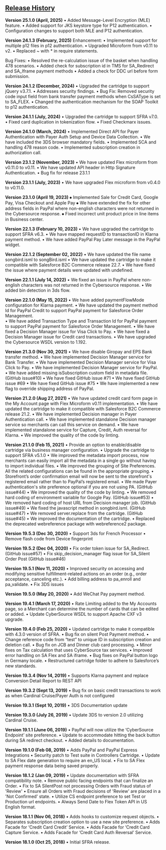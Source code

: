 ## <ins>Release History

**Version 25.1.0 (April, 2025)**
• Added Message-Level Encryption (MLE) feature.
• Added support for JKS keystore type for P12 authentication.
• Configuration changes to support both MLE and P12 authentication.

**Version 24.1.3 (February, 2025)**
Enhancement: 
•	Implemented support for multiple p12 files in p12 authentication.
•	Upgraded Microform from v0.11 to v2. 
•	Replaced ~ with * in require statements. 
 
Bug Fixes: 
•	Resolved the re-calculation issue of the basket when handling 478 scenarios.
•	Added check for subscription id in TMS for SA_Redirect and SA_Iframe payment methods
•	Added a check for DDC url before form submission.

**Version 24.1.2 (December, 2024)**
•	Upgraded the cartridge to support jQuery v3.7.1.
•	Addresses security findings.
•	Bug Fix: Removed security code input field from bank transfer payment methods when CsSAType is set to SA_FLEX. 
•	Changed the authentication mechanism for the SOAP Toolkit to p12 authentication. 

**Version 24.1.1 (July, 2024)**
•	Upgraded the cartridge to support SFRA v7.0.
•	Fixed card duplication in tokenization flow.
•	Fixed Checkmarx issues.

**Version 24.1.0 (March, 2024)**
•	Implemented Direct API for Payer Authentication with Payer Auth Setup and Device Data Collection.
•	We have included the 3DS browser mandatory fields.
•	Implemented SCA and handling 478 reason code.
•   Implemented subscription creation in authorization call.

**Version 23.1.2 (November, 2023)**
•	We have updated Flex microform from v0.11.0 to v0.11.
•	We have updated API header in Http Signature Authentication.
•	Bug fix for release 23.1.1 

**Version 23.1.1 (July, 2023)**
•	We have upgraded Flex microform from v0.4.0 to v0.11.0.

**Version 23.1.0 (April 19, 2023)**
⦁	Implemented Sale for Credit Card, Google Pay, Visa Checkout and Apple Pay
⦁	We have extended the fix for other address fields in PayPal where non-english characters were not returned in the Cybersource response.
⦁	Fixed incorrect unit product price in line items in Business center.


**Version 22.1.3 (February 10, 2023)**
•	We have upgraded the cartridge to support SFRA v6.3.
•	We have mapped requestID to transactionID in Klarna payment method.
•	We have added PayPal Pay Later message in the PayPal widget. 

**Version 22.1.2 (September 02, 2022)**
•	We have updated the file name songbird.isml to songBird.isml
•	We have updated the cartridge to make it compatible with Salesforce B2C Commerce release 22.7.
•	We have fixed the issue where payment details were updated with undefined.

**Version 22.1.1 (July 14, 2022)**
•	We fixed an issue in PayPal where non-english characters was not returned in the Cybersource response.
•	We added bin detection in 3ds flow.  

**Version 22.1.0 (May 15, 2022)**
•	We have added paymentFlowMode configuration for Klarna payment.
•	We have updated the payment method Id for PayPal Credit to support PayPal payment for Salesforce Order Management.  
•	We have added Transaction Type and Transaction Id for PayPal payment to support PayPal payment for Salesforce Order Management.
•	We have fixed a Decision Manager issue for Visa Click to Pay. 
•	We have fixed a Decision Manager issue for Credit card transactions. 
•	We have upgraded the Cybersource WSDL version to 1.192.


**Version 21.3.0 (Nov 30, 2021)**
•	We have disable Giropay and EPS Bank transfer method. 
•	We have implemented Decision Manager service for Bank Transfer. 
•	We have implemented Decision Manager service for Visa Click to Pay. 
•	We have implemented Decision Manager service for PayPal. 
•	We have added missing isSubscription custom field in metadata file. (GitHub issue#10)
•	We have fixed GitHub issue #71
•	We have fixed GitHub issue #69
•	We have fixed GitHub issue #75
•	We have implemented a new flag to override shipping address of PayPal. 


**Version 21.2.0 (Aug 27, 2021)**
•	We have updated credit card form page in the My Account page with Flex Microform v0.11 implementation. 
•	We have updated the cartridge to make it compatible with Salesforce B2C Commerce release 21.2.
•	We have implemented Decision manager in Payer Authentication call. 
•	We have implemented standalone Decision manager service so merchants can call this service on demand.
•	We have implemented standalone service for Capture, Credit, Auth reversal for Klarna. 
•	We improved the quality of the code by linting.


**Version 21.1.0 (Feb 15, 2021)**
•	Provide an option to enable/disable cartridge via business manager configuration.
•	Upgrade the cartridge to support SFRA v5.1.0
•	We improved the metadata import process, now merchants can easily import all the metadata in a single go without having to import individual files.
•	We improved the grouping of Site Preferences. All the related configurations can be found in the appropriate grouping. 
•	Storefront’s order confirmation email will now be sent to the storefront's registered email rather than to PayPal’s registered email.
•	We made Payer authentication's site preference optional if you are not using PA. (GitHub issue#44)
•	We improved the quality of the code by linting.
•	We removed hard coding of environment variable for Google Pay. (GitHub issue#53)
•	We removed hard coding of host URL from Decision manager job. (GitHub issue#49)
•	We fixed the javascript method in songbird.isml. (GitHub issue#47)
•	We removed server.replace from the cartridge. (GitHub issue#45)
•	We improved the documentation of the cartridge. 
•	Replaced the deprecated webreference package with webreference2 package.

**Version 19.5.3 (Dec 30, 2020)**
•	Support 3ds for French Processor
•	Remove flash code from Device fingerprint

**Version 19.5.2 (Dec 04, 2020)**
•	Fix order token issue for SA_Redirect. (GitHub issue#57)
•	Fix skip_decision_manager flag issue for SA_Silent Order Post (GitHub issue#46)

**Version 19.5.1 (Nov 11, 2020)**
•	Improved security on accessing and modifying sensitive fulfillment-related actions on an order (e.g., order acceptance, canceling etc.).
•	Add billing address to pa_enroll and pa_validate.
•	Fix 3DS issues

**Version 19.5.0 (May 20, 2020)**
•	Add WeChat Pay payment method.

**Version 19.4.1 (March 17, 2020)**
•	Rate Limiting added to the My Accounts page, so a Merchant can determine the number of cards that can be edited or added.
•	Update CyberSource WSDL to support Apache CXF v3 upgrade.

**Version 19.4.0 (Feb 25, 2020)**
•	Updated cartridge to make it compatible with 4.3.0 version of SFRA.
•	Bug fix on silent Post Payment method.
•	Change reference code from “test” to unique ID in subscription creation and deletion call.
•	Bug fix on JCB and Dinner club card processing.
•	Minor fixes on Tax calculation that uses CyberSource tax services.
•	Improved error handling on SA Flex and SA iframe.
•	Bug fixes on PayPal button logo in Germany locale.
•	Restructured cartridge folder to adhere to Salesforce’s new standards.

**Version 19.3.4 (Nov 14, 2019)**
•	Supports Klarna payment and replace Conversion Detail Report to REST API

**Version 19.3.2 (Sept 13, 2019)**
•	Bug fix on basic credit transactions to work as when Cardinal Cruise/Payer Auth is not configured

**Version 19.3.1 (Sept 10, 2019)**
•	3DS Documentation update

**Version 19.3.0 (July 26, 2019)**
•	Update 3DS to version 2.0 utilizing Cardinal Cruise.

**Version 19.1.1 (June 06, 2019)**
•	PayPal will now utilize the ‘CyberSource Endpoint’ site preference.
•	Update to accommodate hitting the back button during SA redirect checkout.
•	Added details to documentation.

**Version 19.1.0 (Feb 08, 2019)**
•	Adds PayPal and PayPal Express Integrations
•	Security patch to Test suite in Controllers Cartridge.
•	Update to SA Flex date generation to require an en_US local.
•	Fix to SA Flex payment response data being saved properly.

**Version 18.1.2 (Jan 09, 2019)**
•	Update documentation with SFRA compatibility note.
•	Remove public facing endpoints that can finalize an Order.
•	Fix to SA SilentPost not processing Orders with Fraud status of 'Review'
•	Ensure all Orders with Fraud decisions of 'Review' are placed in a 'Not Confirmed' state.
•	Utilize CS endpoint preference to set Test or Production url endpoints.
•	Always Send Date to Flex Token API in US English format.

**Version 18.1.1 (Nov 06, 2018)**
•	Adds hooks to customize request objects.
•	Separates subscription creation option to use a new site preference.
•	Adds Facade for ‘Credit Card Credit’ Service.
•	Adds Facade for ‘Credit Card Capture Service.
•	Adds Facade for ‘Credit Card Auth Reversal’ Service.

**Version 18.1.0 (Oct 25, 2018)**
•	Initial SFRA release.



